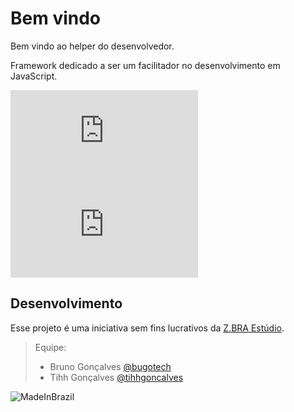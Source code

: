 # Bem vindo
Bem vindo ao helper do desenvolvedor.

Framework dedicado a ser um facilitador no desenvolvimento em JavaScript.

[![Versão](http://apps.zbraestudio.com.br/flags/version.php?path=tihhgoncalves/rhinoJS)](/releases.md)
[![Versão](http://apps.zbraestudio.com.br/flags/size.php?path=tihhgoncalves/rhinoJS)](/releases.md)

## Desenvolvimento
Esse projeto é uma iniciativa sem fins lucrativos da [Z.BRA Estúdio](http://www.zbraestudio.com.br).

> Equipe:
> - Bruno Gonçalves [@bugotech](https://twitter.com/bugotech)
> - Tihh Gonçalves [@tihhgoncalves](https://twitter.com/tihhgoncalves)



![MadeInBrazil](https://raw.githubusercontent.com/zbraestudio/rhinoJS/master/doc/br.png)

